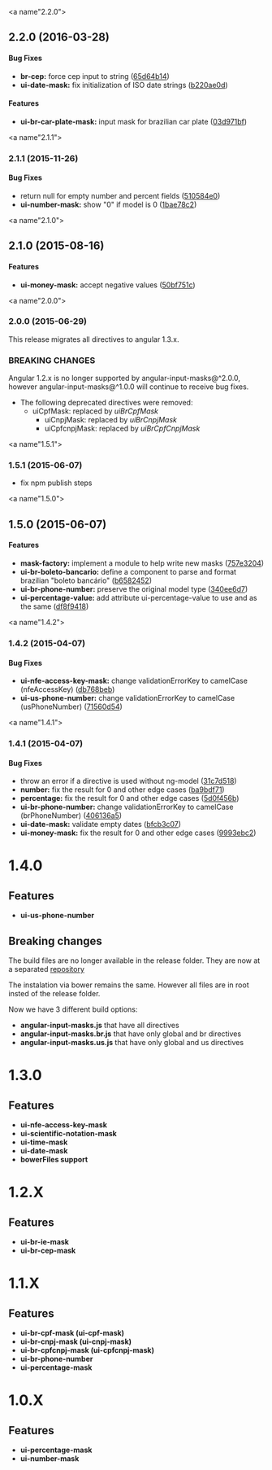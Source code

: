 <a name"2.2.0"></a>
## 2.2.0 (2016-03-28)


#### Bug Fixes

* **br-cep:** force cep input to string ([65d64b14](http://github.com/assisrafael/angular-input-masks/commit/65d64b14))
* **ui-date-mask:** fix initialization of ISO date strings ([b220ae0d](http://github.com/assisrafael/angular-input-masks/commit/b220ae0d))


#### Features

* **ui-br-car-plate-mask:** input mask for brazilian car plate ([03d971bf](http://github.com/assisrafael/angular-input-masks/commit/03d971bf))


<a name"2.1.1"></a>
### 2.1.1 (2015-11-26)


#### Bug Fixes

* return null for empty number and percent fields ([510584e0](http://github.com/assisrafael/angular-input-masks/commit/510584e0))
* **ui-number-mask:** show "0" if model is 0 ([1bae78c2](http://github.com/assisrafael/angular-input-masks/commit/1bae78c2))


<a name"2.1.0"></a>
## 2.1.0 (2015-08-16)


#### Features

* **ui-money-mask:** accept negative values ([50bf751c](http://github.com/assisrafael/angular-input-masks/commit/50bf751c))


<a name"2.0.0"></a>
### 2.0.0 (2015-06-29)

This release migrates all directives to angular 1.3.x.

### BREAKING CHANGES

Angular 1.2.x is no longer supported by angular-input-masks@^2.0.0, however angular-input-masks@^1.0.0 will continue to receive bug fixes.

* The following deprecated directives were removed:
  * uiCpfMask: replaced by *uiBrCpfMask*
	* uiCnpjMask: replaced by *uiBrCnpjMask*
	* uiCpfcnpjMask:	replaced by *uiBrCpfCnpjMask*


<a name"1.5.1"></a>
### 1.5.1 (2015-06-07)

* fix npm publish steps

<a name"1.5.0"></a>
## 1.5.0 (2015-06-07)


#### Features

* **mask-factory:** implement a module to help write new masks ([757e3204](http://github.com/assisrafael/angular-input-masks/commit/757e3204))
* **ui-br-boleto-bancario:** define a component to parse and format brazilian "boleto bancário" ([b6582452](http://github.com/assisrafael/angular-input-masks/commit/b6582452))
* **ui-br-phone-number:** preserve the original model type ([340ee6d7](http://github.com/assisrafael/angular-input-masks/commit/340ee6d7))
* **ui-percentage-value:** add attribute ui-percentage-value to use and as the same ([df8f9418](http://github.com/assisrafael/angular-input-masks/commit/df8f9418))


<a name"1.4.2"></a>
### 1.4.2 (2015-04-07)


#### Bug Fixes

* **ui-nfe-access-key-mask:** change validationErrorKey to camelCase (nfeAccessKey) ([db768beb](http://github.com/assisrafael/angular-input-masks/commit/db768beb))
* **ui-us-phone-number:** change validationErrorKey to camelCase (usPhoneNumber) ([71560d54](http://github.com/assisrafael/angular-input-masks/commit/71560d54))


<a name"1.4.1"></a>
### 1.4.1 (2015-04-07)


#### Bug Fixes

* throw an error if a directive is used without ng-model ([31c7d518](http://github.com/assisrafael/angular-input-masks/commit/31c7d518))
* **number:** fix the result for 0 and other edge cases ([ba9bdf71](http://github.com/assisrafael/angular-input-masks/commit/ba9bdf71))
* **percentage:** fix the result for 0 and other edge cases ([5d0f456b](http://github.com/assisrafael/angular-input-masks/commit/5d0f456b))
* **ui-br-phone-number:** change validationErrorKey to camelCase (brPhoneNumber) ([406136a5](http://github.com/assisrafael/angular-input-masks/commit/406136a5))
* **ui-date-mask:** validate empty dates ([bfcb3c07](http://github.com/assisrafael/angular-input-masks/commit/bfcb3c07))
* **ui-money-mask:** fix the result for 0 and other edge cases ([9993ebc2](http://github.com/assisrafael/angular-input-masks/commit/9993ebc2))


<a name="1.4.0"></a>
# 1.4.0

## Features
- **ui-us-phone-number**

## Breaking changes

The build files are no longer available in the release folder.
They are now at a separated [repository](https://github.com/assisrafael/bower-angular-input-masks)

The instalation via bower remains the same. However all files are in root insted of the release folder.

Now we have 3 different build options:
- **angular-input-masks.js** that have all directives
- **angular-input-masks.br.js** that have only global and br directives
- **angular-input-masks.us.js** that have only global and us directives


<a name="1.3.0"></a>
# 1.3.0

## Features

- **ui-nfe-access-key-mask**
- **ui-scientific-notation-mask**
- **ui-time-mask**
- **ui-date-mask**
- **bowerFiles support**


<a name="1.2.0"></a>
# 1.2.X

## Features
- **ui-br-ie-mask**
- **ui-br-cep-mask**


<a name="1.1.0"></a>
# 1.1.X

## Features
- **ui-br-cpf-mask (ui-cpf-mask)**
- **ui-br-cnpj-mask (ui-cnpj-mask)**
- **ui-br-cpfcnpj-mask (ui-cpfcnpj-mask)**
- **ui-br-phone-number**
- **ui-percentage-mask**


<a name="1.0.X"></a>
# 1.0.X

## Features
- **ui-percentage-mask**
- **ui-number-mask**
